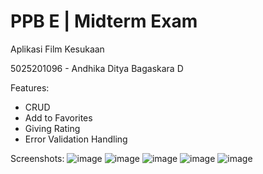 # PPB E | Midterm Exam

Aplikasi Film Kesukaan

5025201096 - Andhika Ditya Bagaskara D

Features:
 - CRUD
 - Add to Favorites
 - Giving Rating
 - Error Validation Handling

Screenshots:
![image](https://github.com/Kadigas/ppb_midterm_exam/assets/87473932/0708034f-c856-4361-b176-d32de6d59771)
![image](https://github.com/Kadigas/ppb_midterm_exam/assets/87473932/d7a37c3b-2077-48e3-9966-fe38df916fdd)
![image](https://github.com/Kadigas/ppb_midterm_exam/assets/87473932/e5b0ab31-333a-42e5-96d3-21b111ba1469)
![image](https://github.com/Kadigas/ppb_midterm_exam/assets/87473932/8c0b60e6-9568-4288-81bb-46e2111cbb88)
![image](https://github.com/Kadigas/ppb_midterm_exam/assets/87473932/54dbdbf3-d09b-452e-850e-65a65454de67)
